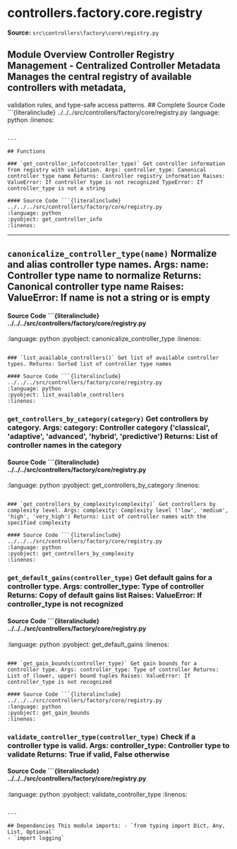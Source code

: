 # controllers.factory.core.registry

**Source:** `src\controllers\factory\core\registry.py`

## Module Overview Controller Registry Management - Centralized Controller Metadata Manages the central registry of available controllers with metadata,


validation rules, and type-safe access patterns. ## Complete Source Code ```{literalinclude} ../../../src/controllers/factory/core/registry.py
:language: python
:linenos:
```

---

## Functions

### `get_controller_info(controller_type)` Get controller information from registry with validation. Args: controller_type: Canonical controller type name Returns: Controller registry information Raises: ValueError: If controller type is not recognized TypeError: If controller_type is not a string

#### Source Code ```{literalinclude} ../../../src/controllers/factory/core/registry.py
:language: python
:pyobject: get_controller_info
:linenos:
```

---

## `canonicalize_controller_type(name)` Normalize and alias controller type names. Args: name: Controller type name to normalize Returns: Canonical controller type name Raises: ValueError: If name is not a string or is empty

#### Source Code ```{literalinclude} ../../../src/controllers/factory/core/registry.py

:language: python
:pyobject: canonicalize_controller_type
:linenos:
```

### `list_available_controllers()` Get list of available controller types. Returns: Sorted list of controller type names

#### Source Code ```{literalinclude} ../../../src/controllers/factory/core/registry.py
:language: python
:pyobject: list_available_controllers
:linenos:
```

### `get_controllers_by_category(category)` Get controllers by category. Args: category: Controller category ('classical', 'adaptive', 'advanced', 'hybrid', 'predictive') Returns: List of controller names in the category

#### Source Code ```{literalinclude} ../../../src/controllers/factory/core/registry.py

:language: python
:pyobject: get_controllers_by_category
:linenos:
```

### `get_controllers_by_complexity(complexity)` Get controllers by complexity level. Args: complexity: Complexity level ('low', 'medium', 'high', 'very_high') Returns: List of controller names with the specified complexity

#### Source Code ```{literalinclude} ../../../src/controllers/factory/core/registry.py
:language: python
:pyobject: get_controllers_by_complexity
:linenos:
```

### `get_default_gains(controller_type)` Get default gains for a controller type. Args: controller_type: Type of controller Returns: Copy of default gains list Raises: ValueError: If controller_type is not recognized

#### Source Code ```{literalinclude} ../../../src/controllers/factory/core/registry.py

:language: python
:pyobject: get_default_gains
:linenos:
```

### `get_gain_bounds(controller_type)` Get gain bounds for a controller type. Args: controller_type: Type of controller Returns: List of (lower, upper) bound tuples Raises: ValueError: If controller_type is not recognized

#### Source Code ```{literalinclude} ../../../src/controllers/factory/core/registry.py
:language: python
:pyobject: get_gain_bounds
:linenos:
```

### `validate_controller_type(controller_type)` Check if a controller type is valid. Args: controller_type: Controller type to validate Returns: True if valid, False otherwise

#### Source Code ```{literalinclude} ../../../src/controllers/factory/core/registry.py

:language: python
:pyobject: validate_controller_type
:linenos:
```

---

## Dependencies This module imports: - `from typing import Dict, Any, List, Optional`
- `import logging`
